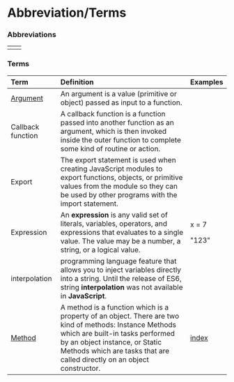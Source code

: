 # Abbreviation/Terms

### Abbreviations

|  |  |
| :--- | :--- |
|  |  |

### Terms

<table>
  <thead>
    <tr>
      <th style="text-align:left">Term</th>
      <th style="text-align:left">Definition</th>
      <th style="text-align:left">Examples</th>
    </tr>
  </thead>
  <tbody>
    <tr>
      <td style="text-align:left"><a href="https://developer.mozilla.org/en-US/docs/Glossary/Argument">Argument</a>
      </td>
      <td style="text-align:left">An argument is a value (primitive or object) passed as input to a function.</td>
      <td
      style="text-align:left"></td>
    </tr>
    <tr>
      <td style="text-align:left">Callback function</td>
      <td style="text-align:left">A callback function is a function passed into another function as an argument,
        which is then invoked inside the outer function to complete some kind of
        routine or action.</td>
      <td style="text-align:left"></td>
    </tr>
    <tr>
      <td style="text-align:left">Export</td>
      <td style="text-align:left">The export statement is used when creating JavaScript modules to export
        functions, objects, or primitive values from the module so they can be
        used by other programs with the import statement.</td>
      <td style="text-align:left"></td>
    </tr>
    <tr>
      <td style="text-align:left">Expression</td>
      <td style="text-align:left">An <b>expression</b> is any valid set of literals, variables, operators,
        and expressions that evaluates to a single value. The value may be a number,
        a string, or a logical value.</td>
      <td style="text-align:left">
        <p>x = 7</p>
        <p>&quot;123&quot;</p>
      </td>
    </tr>
    <tr>
      <td style="text-align:left">interpolation</td>
      <td style="text-align:left">programming language feature that allows you to inject variables directly
        into a string. Until the release of ES6, string <b>interpolation</b> was
        not available in <b>JavaScript</b>.</td>
      <td style="text-align:left"></td>
    </tr>
    <tr>
      <td style="text-align:left"><a href="https://developer.mozilla.org/en-US/docs/Glossary/Method">Method</a>
      </td>
      <td style="text-align:left">A method is a function which is a property of an object. There are two
        kind of methods: Instance Methods which are built-in tasks performed by
        an object instance, or Static Methods which are tasks that are called directly
        on an object constructor.</td>
      <td style="text-align:left"><a href="https://developer.mozilla.org/en-US/docs/Web/JavaScript/Reference/Methods_Index">index</a>
      </td>
    </tr>
  </tbody>
</table>